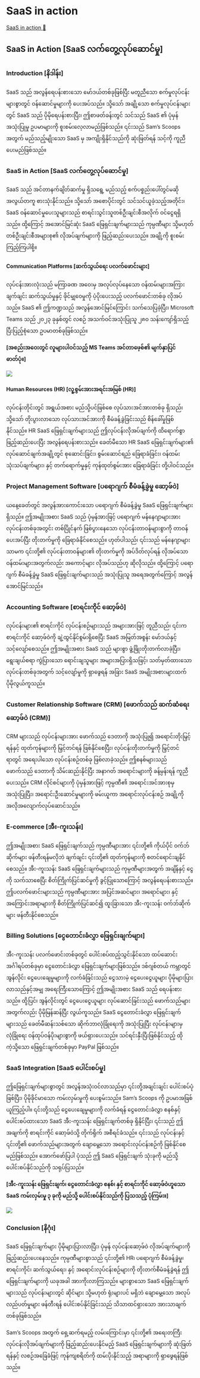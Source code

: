 # SaaS in action

[SaaS in action 🔗](https://www.coursera.org/learn/introduction-to-networking-and-cloud-computing/supplement/PPbBb/saas-in-action)

## SaaS in Action [SaaS လက်တွေ့လုပ်ဆောင်မှု]

### Introduction [နိဒါန်း]

SaaS သည် အလွန်ရေပန်းစားသော မော်ဒယ်တစ်ခုဖြစ်ပြီး မတူညီသော စက်မှုလုပ်ငန်းများစွာတွင် ဝန်ဆောင်မှုများကို ပေးအပ်သည်။ သို့သော် အချို့သော စက်မှုလုပ်ငန်းများတွင် SaaS သည် ပိုမိုရေပန်းစားပြီး၊ ဤစာဖတ်ခန်းတွင် သင်သည် SaaS ၏ ပုံမှန်အသုံးပြုမှု ဥပမာများကို စူးစမ်းလေ့လာမည်ဖြစ်သည်။ ၎င်းသည် Sam’s Scoops အတွက် မည်သည့်မျိုးသော SaaS မှ အကျိုးရှိနိုင်သည်ကို ဆုံးဖြတ်ရန် သင့်ကို ကူညီပေးမည်ဖြစ်သည်။

### SaaS in Action [SaaS လက်တွေ့လုပ်ဆောင်မှု]

SaaS သည် အင်တာနက်ချိတ်ဆက်မှု ရှိသရွေ့ မည်သည့် စက်ပစ္စည်းပေါ်တွင်မဆို အလွယ်တကူ စားသုံးနိုင်သည်။ သို့သော် အစောပိုင်းတွင် သင်သင်ယူခဲ့သည့်အတိုင်း၊ SaaS ဝန်ဆောင်မှုပေးသူများသည် စာရင်းသွင်းသူတစ်ဦးချင်းစီအလိုက် ဝင်ငွေရရှိသည်။ ထို့ကြောင့် အအောင်မြင်ဆုံး SaaS ဖြေရှင်းချက်များသည် ကုမ္ပဏီများ သို့မဟုတ် တစ်ဦးချင်းစီအများစု၏ လိုအပ်ချက်များကို ဖြည့်ဆည်းပေးသည်။ အချို့ကို စူးစမ်းကြည့်ကြပါစို့။

#### Communication Platforms [ဆက်သွယ်ရေး ပလက်ဖောင်းများ]

လုပ်ငန်းအားလုံးသည် မကြာခဏ အဝေးမှ အလုပ်လုပ်နေသော ဝန်ထမ်းများအကြား ချက်ချင်း ဆက်သွယ်မှုနှင့် ဖိုင်မျှဝေမှုကို ပံ့ပိုးပေးသည့် ပလက်ဖောင်းတစ်ခု လိုအပ်သည်။ SaaS ၏ ဤကဏ္ဍသည် အလွန်အောင်မြင်ကြောင်း သက်သေပြခဲ့ပြီး၊ Microsoft Teams သည် ၂၀၂၃ ခုနှစ်တွင် လစဉ် အသက်ဝင်အသုံးပြုသူ ၂၈၀ သန်းကျော်ရှိသည့် ပြီးပြည့်စုံသော ဥပမာတစ်ခုဖြစ်သည်။

**[အစည်းအဝေးတွင် လူများပါဝင်သည့် MS Teams အင်တာဖေ့စ်၏ မျက်နှာပြင်ဓာတ်ပုံ။]**

<img src="https://d3c33hcgiwev3.cloudfront.net/imageAssetProxy.v1/CAgTgkeVTtygD9rXEzeepA_ab8953c53389481d8d445f62285b21e1_image.jpeg?expiry=1741392000000&hmac=x1dgDf51FVDVrTzUzEJjBLZqf3poyKx8xjQXggQMubE">

#### Human Resources (HR) [လူ့စွမ်းအားအရင်းအမြစ် (HR)]

လုပ်ငန်းတိုင်းတွင် အရွယ်အစား မည်သို့ပင်ဖြစ်စေ လုပ်သားအင်အားတစ်ခု ရှိသည်၊ သို့သော် တိုးပွားလာသော လုပ်သားအင်အားကို စီမံခန့်ခွဲခြင်းသည် စိန်ခေါ်မှုဖြစ်နိုင်သည်။ HR SaaS ဖြေရှင်းချက်များသည် ဤလုပ်ငန်းလိုအပ်ချက်ကို ထိရောက်စွာ ဖြည့်ဆည်းပေးပြီး အလွန်ရေပန်းစားသည်။ ခေတ်မီသော HR SaaS ဖြေရှင်းချက်များ၏ လုပ်ဆောင်ချက်အချို့တွင် စုဆောင်းခြင်း၊ စွမ်းဆောင်ရည် ခြေရာခံခြင်း၊ ဝန်ထမ်း သုံးသပ်ချက်များ၊ နှင့် တက်ရောက်မှုနှင့် ကုန်ထုတ်စွမ်းအား ခြေရာခံခြင်း တို့ပါဝင်သည်။

### Project Management Software [ပရောဂျက် စီမံခန့်ခွဲမှု ဆော့ဖ်ဝဲ]

ယနေ့ခေတ်တွင် အလွန်အားကောင်းသော ပရောဂျက် စီမံခန့်ခွဲမှု SaaS ဖြေရှင်းချက်များ ရှိသည်။ ဤအမျိုးအစား SaaS သည် ပုံမှန်အားဖြင့် ပရောဂျက် မန်နေဂျာများအား လုပ်ငန်းတစ်ခုအတွင်း တစ်ပြိုင်နက် ဖြစ်ပွားနေသော လုပ်ငန်းတာဝန်များစွာကို တာဝန်ပေးအပ်ပြီး တိုးတက်မှုကို ခြေရာခံနိုင်စေသည်။ ဟုတ်ပါသည်၊ ၎င်းသည် မန်နေဂျာများသာမက ၎င်းတို့၏ လုပ်ငန်းတာဝန်များ၏ တိုးတက်မှုကို အပ်ဒိတ်လုပ်ရန် လိုအပ်သော ဝန်ထမ်းများအတွက်လည်း အကောင့်များ လိုအပ်သည်ဟု ဆိုလိုသည်။ ထို့ကြောင့် ပရောဂျက် စီမံခန့်ခွဲမှု SaaS ဖြေရှင်းချက်များသည် အသုံးပြုသူ အရေအတွက်ကြောင့် အလွန်အောင်မြင်သည်။

### Accounting Software [စာရင်းကိုင် ဆော့ဖ်ဝဲ]

လုပ်ငန်းများ၏ စာရင်းကိုင် လုပ်ငန်းစဉ်များသည် အများအားဖြင့် တူညီသည်၊ ၎င်းက စာရင်းကိုင် ဆော့ဖ်ဝဲကို ချဲ့ထွင်နိုင်စွမ်းရှိစေပြီး SaaS အမြတ်အစွန်း မော်ဒယ်နှင့် သင့်လျော်စေသည်။ ဤအမျိုးအစား SaaS သည် များစွာ ဖွံ့ဖြိုးတိုးတက်လာခဲ့ပြီး၊ ရွေးချယ်စရာ ကွဲပြားသော ရောင်းချသူများ အများအပြားရှိသဖြင့်၊ သတ်မှတ်ထားသော လုပ်ငန်းတစ်ခုအတွက် သင့်လျော်မှုကို ရှာဖွေရန် အခြား SaaS အမျိုးအစားများထက် ပိုမိုလွယ်ကူသည်။

### Customer Relationship Software (CRM) [ဖောက်သည် ဆက်ဆံရေး ဆော့ဖ်ဝဲ (CRM)]

CRM များသည် လုပ်ငန်းများအား ဖောက်သည် ဒေတာကို အသုံးပြု၍ အရောင်းတိုးမြှင့်ရန်နှင့် ထုတ်ကုန်များကို မြှင့်တင်ရန် ဖြစ်နိုင်စေပြီး၊ လုပ်ငန်းတိုးတက်မှုကို မြှင့်တင်ရာတွင် အရေးပါသော လုပ်ငန်းစဉ်တစ်ခု ဖြစ်လာခဲ့သည်။ ဤစနစ်များသည် ဖောက်သည် ဒေတာကို သိမ်းဆည်းနိုင်ပြီး အနာဂတ် အရောင်းများကို ခန့်မှန်းရန် ကူညီပေးသည်။ CRM လိုင်စင်များကို ပုံမှန်အားဖြင့် ကုမ္ပဏီ၏ အရောင်းအင်အားစုမှ အသုံးပြုပြီး၊ အရောင်းဦးဆောင်မှုများကို ဖမ်းယူကာ အရောင်းလုပ်ငန်းစဉ် အချို့ကို အလိုအလျောက်လုပ်ဆောင်သည်။

### E-commerce [အီး-ကူးသန်း]

ဤအမျိုးအစား SaaS ဖြေရှင်းချက်သည် ကုမ္ပဏီများအား ၎င်းတို့၏ ကိုယ်ပိုင် ဝက်ဘ်ဆိုက်များ ဖန်တီးရန်မလိုဘဲ ချက်ချင်း ၎င်းတို့၏ ထုတ်ကုန်များကို စတင်ရောင်းချနိုင်စေသည်။ အီး-ကူးသန်း SaaS ဖြေရှင်းချက်များသည် ကုမ္ပဏီများအတွက် အချိန်နှင့် ငွေကို သက်သာစေပြီး စိတ်ကြိုက်ပြင်ဆင်မှုကို ခွင့်ပြုသောကြောင့် အလွန်ရေပန်းစားသည်။ ဤပလက်ဖောင်းများသည် ကုမ္ပဏီများအား အပြင်အဆင်များ၊ အရောင်များ၊ နှင့် အကြောင်းအရာများကို စိတ်ကြိုက်ပြင်ဆင်၍ ထူးခြားသော အီး-ကူးသန်း ဝက်ဘ်ဆိုက်များ ဖန်တီးနိုင်စေသည်။

### Billing Solutions [ငွေတောင်းခံလွှာ ဖြေရှင်းချက်များ]

အီး-ကူးသန်း ပလက်ဖောင်းတစ်ခုတွင် ပေါင်းစပ်ထည့်သွင်းနိုင်သော ထပ်ဆောင်း အင်္ဂါရပ်တစ်ခုမှာ ငွေတောင်းခံလွှာ ဖြေရှင်းချက်များဖြစ်သည်။ ဒစ်ဂျစ်တယ် ကမ္ဘာတွင် အွန်လိုင်း ငွေပေးချေမှုများကို လက်ခံခြင်းသည် ငွေသားမဲ့ ငွေပေးငွေယူများ ပိုမိုများပြားလာသည်နှင့်အမျှ အရေးကြီးသောကြောင့် ဤအမျိုးအစား SaaS သည် ရေပန်းစားသည်။ ထို့ပြင်၊ အွန်လိုင်းတွင် ငွေပေးငွေယူများ လုပ်ဆောင်ခြင်းသည် ဖောက်သည်များအတွက်လည်း ပိုမိုမြန်ဆန်ပြီး လွယ်ကူသည်။ SaaS ငွေတောင်းခံလွှာ ဖြေရှင်းချက်များသည် ခေတ်မီဆန်းသစ်သော ဆိုက်ဘာလုံခြုံရေးကို အသုံးပြုပြီး လုပ်ငန်းများမှ လုံခြုံရေး ဝန်ထုပ်ဝန်ပိုးများစွာကို ဖယ်ရှားပေးသည်။ သင်ရင်းနှီးပြီးဖြစ်နိုင်သည့် ထိုကဲ့သို့သော ဖြေရှင်းချက်တစ်ခုမှာ PayPal ဖြစ်သည်။

### SaaS Integration [SaaS ပေါင်းစပ်မှု]

ဤဖြေရှင်းချက်များစွာတွင် အလွန်အသုံးဝင်လာသည်မှာ ၎င်းတို့အချင်းချင်း ပေါင်းစပ်ပုံဖြစ်ပြီး၊ ပိုမိုခိုင်မာသော ကမ်းလှမ်းမှုကို ပေးစွမ်းသည်။ Sam’s Scoops ကို ဥပမာအဖြစ် ယူကြည့်ပါ။ ၎င်းတို့သည် ငွေပေးချေမှုများကို လက်ခံရန် ငွေတောင်းခံလွှာ စနစ်နှင့် ပေါင်းစပ်ထားသော SaaS အီး-ကူးသန်း ဖြေရှင်းချက်တစ်ခု ရှိနိုင်ပြီး၊ ၎င်းသည် ဤအချက်ကို စာရင်းကိုင် ဆော့ဖ်ဝဲသို့ တိုက်ရိုက် အစီရင်ခံသည်။ ၎င်းသည် လုပ်ငန်းနှင့် ၎င်းတို့၏ ဖောက်သည်များအတွက် ချောမွေ့သော အရောင်းလုပ်ငန်းစဉ်ကို ဖြစ်နိုင်စေမည်ဖြစ်သည်။ အောက်ဖော်ပြပါ ပုံသည် ဤ SaaS ဖြေရှင်းချက် သုံးခုကို မည်သို့ ပေါင်းစပ်နိုင်သည်ကို သရုပ်ပြသည်။

**[အီး-ကူးသန်း ဖြေရှင်းချက်၊ ငွေတောင်းခံလွှာ စနစ်၊ နှင့် စာရင်းကိုင် ဆော့ဖ်ဝဲဟူသော SaaS ကမ်းလှမ်းမှု ၃ ခုကို မည်သို့ ပေါင်းစပ်နိုင်သည်ကို ပြသသည့် ပုံကြမ်း။]**

<img src="https://d3c33hcgiwev3.cloudfront.net/imageAssetProxy.v1/5O3vRYCnQZSBzSAtZuQrnw_da15166965914a4489e60aea1384bfe1_image.png?expiry=1741392000000&hmac=dTDk-pzPP6xqymXgrZ2XBUnIWMhOx1u2YDglnosl03c">

### Conclusion [နိဂုံး]

SaaS ဖြေရှင်းချက်များ ပိုမိုများပြားလာပြီး၊ ပုံမှန် လုပ်ငန်းဆော့ဖ်ဝဲ လိုအပ်ချက်များကို ဖြည့်ဆည်းပေးနေသည်။ ကုမ္ပဏီများစွာသည် ၎င်းတို့၏ HR၊ ပရောဂျက် စီမံခန့်ခွဲမှု၊ စာရင်းကိုင်၊ ဆက်သွယ်ရေး၊ နှင့် အရောင်းလုပ်ငန်းစဉ်များကို တိုးတက်စီမံခန့်ခွဲရန် ဤဖြေရှင်းချက်များကို ယခုအခါ အားကိုးလာကြသည်။ များစွာသော SaaS ဖြေရှင်းချက်များသည် လုပ်ငန်းများတွင် ဆိုင်များ သို့မဟုတ် ရုံးများပင် မရှိဘဲ ချောမွေ့သော အလုပ်လည်ပတ်မှုများ ဖန်တီးရန် ပေါင်းစပ်နိုင်ခြင်းသည် သိသာထင်ရှားသော အားသာချက်တစ်ခုဖြစ်သည်။

Sam’s Scoops အတွက် ရှေ့ဆက်ရမည့် လမ်းကြောင်းမှာ ၎င်းတို့၏ အရေးတကြီး လုပ်ငန်းလိုအပ်ချက်များကို ဖြည့်ဆည်းပေးနိုင်မည့် SaaS ဖြေရှင်းချက်များကို ဆုံးဖြတ်ရန်နှင့် လစဉ်အခြေခံဖြင့် ကုန်ကျစရိတ်ကို ထမ်းပိုးနိုင်သည့် အရာများကို ရှာဖွေရန်ဖြစ်သည်။
